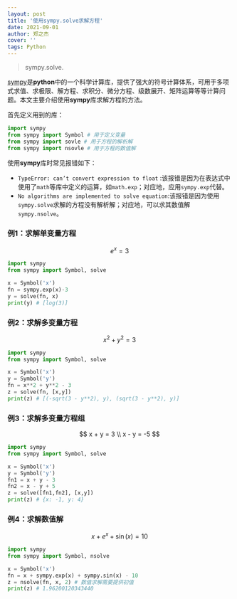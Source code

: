 ```yaml
---
layout: post
title: '使用sympy.solve求解方程'
date: 2021-09-01
author: 郑之杰
cover: ''
tags: Python
---
```


> sympy.solve.

[sympy](https://www.sympy.org/en/index.html)是**python**中的一个科学计算库，提供了强大的符号计算体系，可用于多项式求值、求极限、解方程、求积分、微分方程、级数展开、矩阵运算等等计算问题。本文主要介绍使用**sympy**库求解方程的方法。

首先定义用到的库：
```python
import sympy
from sympy import Symbol # 用于定义变量
from sympy import sovle # 用于方程的解析解
from sympy import nsovle # 用于方程的数值解
```

使用**sympy**库时常见报错如下：
- `TypeError: can’t convert expression to float` :该报错是因为在表达式中使用了`math`等库中定义的运算，如`math.exp`；对应地，应用`sympy.exp`代替。
- `No algorithms are implemented to solve equation`:该报错是因为使用`sympy.solve`求解的方程没有解析解；对应地，可以求其数值解`sympy.nsolve`。


### 例1：求解单变量方程

$$ e^x = 3 $$

```python
import sympy
from sympy import Symbol, solve

x = Symbol('x')
fn = sympy.exp(x)-3
y = solve(fn, x)
print(y) # [log(3)]
```

### 例2：求解多变量方程

$$ x^2 + y^2 = 3 $$

```python
import sympy
from sympy import Symbol, solve

x = Symbol('x')
y = Symbol('y')
fn = x**2 + y**2 - 3
z = solve(fn, [x,y])
print(z) # [(-sqrt(3 - y**2), y), (sqrt(3 - y**2), y)]
```

### 例3：求解多变量方程组

$$ x + y = 3  \\ x - y = -5 $$

```python
import sympy
from sympy import Symbol, solve

x = Symbol('x')
y = Symbol('y')
fn1 = x + y - 3
fn2 = x - y + 5
z = solve([fn1,fn2], [x,y])
print(z) # {x: -1, y: 4}
```

### 例4：求解数值解

$$ x+e^x+\sin(x) = 10  $$

```python
import sympy
from sympy import Symbol, nsolve

x = Symbol('x')
fn = x + sympy.exp(x) + sympy.sin(x) - 10
z = nsolve(fn, x, 2) # 数值求解需要提供初值
print(z) # 1.96200120343440
```